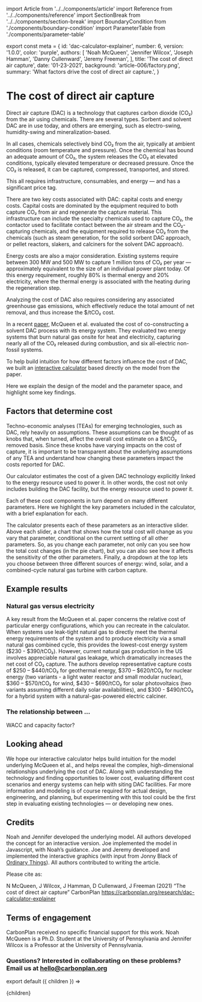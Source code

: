 import Article from '../../components/article'
import Reference from '../../components/reference'
import SectionBreak from '../../components/section-break'
import BoundaryCondition from './components/boundary-condition'
import ParameterTable from './components/parameter-table'

export const meta = {
  id: 'dac-calculator-explainer',
  number: 6,
  version: '1.0.0',
  color: 'purple',
  authors: [
    'Noah McQueen',
    'Jennifer Wilcox',
    'Joseph Hamman',
    'Danny Cullenward',
    'Jeremy Freeman',
  ],
  title: 'The cost of direct air capture',
  date: '01-23-2021',
  background: 'article-006/factory.png',
  summary: 'What factors drive the cost of direct air capture.',
}

# The cost of direct air capture

Direct air capture (DAC) is a technology that captures carbon dioxide (CO₂) from the air using chemicals. There are several types. Sorbent and solvent DAC are in use today, and others are emerging, such as electro-swing, humidity-swing and mineralization-based.

In all cases, chemicals selectively bind CO₂ from the air, typically at ambient conditions (room temperature and pressure). Once the chemical has bound an adequate amount of CO₂, the system releases the CO₂ at elevated conditions, typically elevated temperature or decreased pressure. Once the CO₂ is released, it can be captured, compressed, transported, and stored.

This all requires infrastructure, consumables, and energy — and has a significant price tag.

There are two key costs associated with DAC: capital costs and energy costs. Capital costs are dominated by the equipment required to both capture CO₂ from air and regenerate the capture material. This infrastructure can include the specialty chemicals used to capture CO₂, the contactor used to facilitate contact between the air stream and the CO₂-capturing chemicals, and the equipment required to release CO₂ from the chemicals (such as steam generation, for the solid sorbent DAC approach, or pellet reactors, slakers, and calciners for the solvent DAC approach).

Energy costs are also a major consideration. Existing systems require between 300 MW and 500 MW to capture 1 million tons of CO₂ per year — approximately equivalent to the size of an individual power plant today. Of this energy requirement, roughly 80% is thermal energy and 20% electricity, where the thermal energy is associated with the heating during the regeneration step.

Analyzing the cost of DAC also requires considering any associated greenhouse gas emissions, which effectively reduce the total amount of net removal, and thus increase the $/tCO₂ cost.

In a recent [paper](https://www.frontiersin.org/articles/10.3389/fclim.2020.618644/abstract), McQueen et al. evaluated the cost of co-constructing a solvent DAC process with its energy system. They evaluated two energy systems that burn natural gas onsite for heat and electricity, capturing nearly all of the CO₂ released during combustion, and six all-electric non-fossil systems.

To help build intuition for how different factors influence the cost of DAC, we built an [interactive calculator](https://carbonplan.org/research/dac-calculator) based directly on the model from the paper.

Here we explain the design of the model and the parameter space, and highlight some key findings.

## Factors that determine cost

Techno-economic analyses (TEAs) for emerging technologies, such as DAC, rely heavily on assumptions. These assumptions can be thought of as knobs that, when turned, affect the overall cost estimate on a $/tCO₂ removed basis. Since these knobs have varying impacts on the cost of capture, it is important to be transparent about the underlying assumptions of any TEA and understand how changing these parameters impact the costs reported for DAC.

Our calculator estimates the cost of a given DAC technology explicitly linked to the energy resource used to power it. In other words, the cost not only includes building the DAC facility, but the energy resource used to power it.

<BoundaryCondition />

Each of these cost components in turn depend on many different parameters. Here we highlight the key parameters included in the calculator, with a brief explanation for each.

<ParameterTable />

The calculator presents each of these parameters as an interactive slider. Above each slider, a chart that shows how the total cost will change as you vary that parameter, conditional on the current setting of all other parameters. So, as you change each parameter, not only can you see how the total cost changes (in the pie chart), but you can also see how it affects the sensitivity of the other parameters. Finally, a dropdown at the top lets you choose between three different sources of energy: wind, solar, and a combined-cycle natural gas turbine with carbon capture.

## Example results

### Natural gas versus electricity

A key result from the McQueen et al. paper concerns the relative cost of particular energy configurations, which you can recreate in the calculator.
When systems use leak-tight natural gas to directly meet the thermal energy requirements of the system and to produce electricity via a small natural gas combined cycle, this provides the lowest-cost energy system ($230 - $390/tCO₂). However, current natural gas production in the US involves appreciable natural gas leakage, which dramatically increases the net cost of CO₂ capture. The authors develop representative capture costs of $250 – $440/tCO₂ for geothermal energy, $370 – $620/tCO₂ for nuclear energy (two variants - a light water reactor and small modular nuclear), $360 – $570/tCO₂ for wind, $430 – $690/tCO₂ for solar photovoltaics (two variants assuming different daily solar availabilities), and $300 - $490/tCO₂ for a hybrid system with a natural-gas-powered electric calciner.

### The relationship between ...

WACC and capacity factor?

## Looking ahead

We hope our interactive calculator helps build intuition for the model underlying McQueen et al., and helps reveal the complex, high-dimensional relationships underlying the cost of DAC. Along with understanding the technology and finding opportunities to lower cost, evaluating different cost scenarios and energy systems can help with siting DAC facilities. Far more information and modeling is of course required for actual design, engineering, and planning, but experimenting with this tool could be the first step in evaluating existing technologies — or developing new ones.

<SectionBreak />

## Credits

Noah and Jennifer developed the underlying model. All authors developed the concept for an interactive version. Joe implemented the model in Javascript, with Noah’s guidance. Joe and Jeremy developed and implemented the interactive graphics (with input from Jonny Black of [Ordinary Things](https://ot.studio)). All authors contributed to writing the article.

Please cite as:

N McQueen, J Wilcox, J Hamman, D Cullenward, J Freeman (2021) “The cost of direct air capture” CarbonPlan https://carbonplan.org/research/dac-calculator-explainer

## Terms of engagement

CarbonPlan received no specific financial support for this work. Noah McQueen is a Ph.D. Student at the University of Pennsylvania and Jennifer Wilcox is a Professor at the University of Pennsylvania.

### Questions? Interested in collaborating on these problems? Email us at [hello@carbonplan.org](mailto:hello@carbonplan.org)

export default ({ children }) => <Article meta={meta}>{children}</Article>
